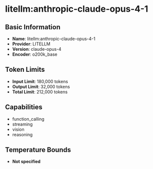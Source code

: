 # litellm:anthropic-claude-opus-4-1

## Basic Information
- **Name**: litellm:anthropic-claude-opus-4-1
- **Provider**: LITELLM
- **Version**: claude-opus-4
- **Encoder**: o200k_base

## Token Limits
- **Input Limit**: 180,000 tokens
- **Output Limit**: 32,000 tokens
- **Total Limit**: 212,000 tokens

## Capabilities
- function_calling
- streaming
- vision
- reasoning


## Temperature Bounds
- **Not specified**






